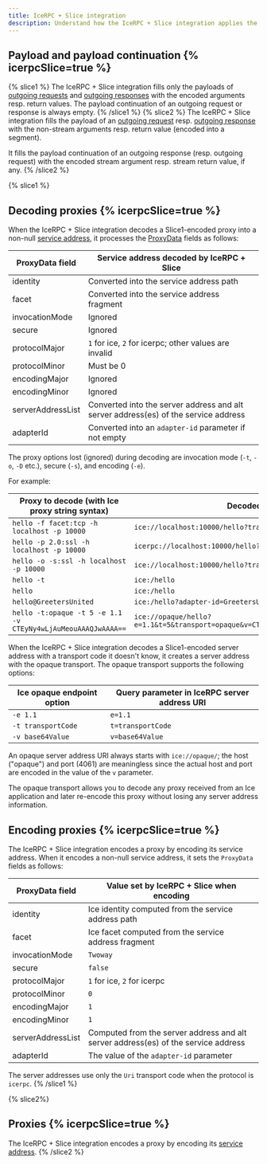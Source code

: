 ```yaml
---
title: IceRPC + Slice integration
description: Understand how the IceRPC + Slice integration applies the Slice encoding rules.
---
```


## Payload and payload continuation {% icerpcSlice=true %}

{% slice1 %}
The IceRPC + Slice integration fills only the payloads of [outgoing requests][outgoing request] and
[outgoing responses][outgoing response] with the encoded arguments resp. return values. The payload continuation of an
outgoing request or response is always empty.
{% /slice1 %}
{% slice2 %}
The IceRPC + Slice integration fills the payload of an [outgoing request] resp. [outgoing response] with the non-stream
arguments resp. return value (encoded into a segment).

It fills the payload continuation of an outgoing response (resp. outgoing request) with the encoded stream argument
resp. stream return value, if any.
{% /slice2 %}

{% slice1 %}
## Decoding proxies {% icerpcSlice=true %}

When the IceRPC + Slice integration decodes a Slice1-encoded proxy into a non-null [service address], it processes the
[ProxyData] fields as follows:

| ProxyData field   | Service address decoded by IceRPC + Slice                                           |
|-------------------|-------------------------------------------------------------------------------------|
| identity          | Converted into the service address path                                             |
| facet             | Converted into the service address fragment                                         |
| invocationMode    | Ignored                                                                             |
| secure            | Ignored                                                                             |
| protocolMajor     | `1` for ice, `2` for icerpc; other values are invalid                               |
| protocolMinor     | Must be 0                                                                           |
| encodingMajor     | Ignored                                                                             |
| encodingMinor     | Ignored                                                                             |
| serverAddressList | Converted into the server address and alt server address(es) of the service address |
| adapterId         | Converted into an `adapter-id` parameter if not empty                               |

The proxy options lost (ignored) during decoding are invocation mode (`-t`, `-o`, `-D` etc.), secure (`-s`), and
encoding (`-e`).

For example:

| Proxy to decode (with Ice proxy string syntax) | Decoded as                                        |
| -----------------------------------------------| ------------------------------------------------- |
| `hello -f facet:tcp -h localhost -p 10000`     | `ice://localhost:10000/hello?transport=tcp#facet` |
| `hello -p 2.0:ssl -h localhost -p 10000`       | `icerpc://localhost:10000/hello?transport=ssl`    |
| `hello -o -s:ssl -h localhost -p 10000`        | `ice://localhost:10000/hello?transport=ssl`       |
| `hello -t`                                     | `ice:/hello`                                      |
| `hello`                                        | `ice:/hello`                                      |
| `hello@GreetersUnited`                         | `ice:/hello?adapter-id=GreetersUnited`            |
| `hello -t:opaque -t 5 -e 1.1 -v CTEyNy4wLjAuMeouAAAQJwAAAA==` | `ice://opaque/hello?e=1.1&t=5&transport=opaque&v=CTEyNy4wLjAuMeouAAAQJwAAAA==` |

When the IceRPC + Slice integration decodes a Slice1-encoded server address with a transport code it doesn't know, it
creates a server address with the opaque transport. The opaque transport supports the following options:

| Ice opaque endpoint option | Query parameter in IceRPC server address URI |
| -------------------------- | -------------------------------------------- |
| `-e 1.1`                   | `e=1.1`                                      |
| `-t transportCode`         | `t=transportCode`                            |
| `-v base64Value`           | `v=base64Value`                              |

An opaque server address URI always starts with `ice://opaque/`; the host ("opaque") and port (4061) are meaningless
since the actual host and port are encoded in the value of the `v` parameter.

The opaque transport allows you to decode any proxy received from an Ice application and later re-encode this proxy
without losing any server address information.

## Encoding proxies {% icerpcSlice=true %}

The IceRPC + Slice integration encodes a proxy by encoding its service address. When it encodes a non-null service
address, it sets the `ProxyData` fields as follows:

| ProxyData field   | Value set by IceRPC + Slice when encoding                                          |
|-------------------|------------------------------------------------------------------------------------|
| identity          | Ice identity computed from the service address path                                |
| facet             | Ice facet computed from the service address fragment                               |
| invocationMode    | `Twoway`                                                                           |
| secure            | `false`                                                                            |
| protocolMajor     | `1` for ice, `2` for icerpc                                                        |
| protocolMinor     | `0`                                                                                |
| encodingMajor     | `1`                                                                                |
| encodingMinor     | `1`                                                                                |
| serverAddressList | Computed from the server address and alt server address(es) of the service address |
| adapterId         | The value of the `adapter-id` parameter                                            |

The server addresses use only the `Uri` transport code when the protocol is `icerpc`.
{% /slice1 %}

{% slice2%}
## Proxies {% icerpcSlice=true %}

The IceRPC + Slice integration encodes a proxy by encoding its [service address].
{% /slice2 %}

[outgoing request]: /icerpc/invocation/outgoing-request
[outgoing response]: /icerpc/dispatch/outgoing-response
[ProxyData]: user-defined-types#proxy
[segment]: encoding-only-constructs#segment
[service address]: /icerpc/invocation/service-address
